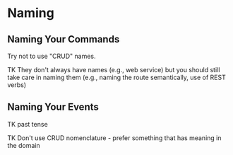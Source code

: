 # Naming

## Naming Your Commands

Try not to use "CRUD" names.

TK They don't always have names \(e.g., web service\) but you should still take care in naming them \(e.g., naming the route semantically, use of REST verbs\)

## Naming Your Events

TK past tense

TK Don't use CRUD nomenclature - prefer something that has meaning in the domain



